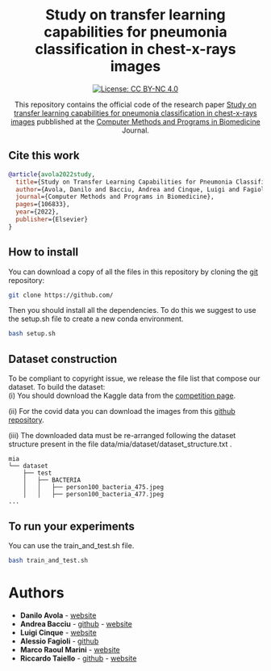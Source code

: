 <div align="center">    
 
# Study on transfer learning capabilities for pneumonia classification in chest-x-rays images


[![License: CC BY-NC 4.0](https://img.shields.io/badge/License-CC%20BY--NC%204.0-lightgrey.svg)](https://creativecommons.org/licenses/by-nc/4.0/)

This repository contains the official code of the research paper [Study on transfer learning capabilities for pneumonia classification in chest-x-rays images](https://www.sciencedirect.com/science/article/pii/S0169260722002152) pubblished at the [Computer Methods and Programs in Biomedicine](https://www.journals.elsevier.com/computer-methods-and-programs-in-biomedicine) Journal.


</div>


## Cite this work
```bibtex
@article{avola2022study,
  title={Study on Transfer Learning Capabilities for Pneumonia Classification in Chest-X-Rays Images},
  author={Avola, Danilo and Bacciu, Andrea and Cinque, Luigi and Fagioli, Alessio and Marini, Marco Raoul and Taiello, Riccardo},
  journal={Computer Methods and Programs in Biomedicine},
  pages={106833},
  year={2022},
  publisher={Elsevier}
}
```

## How to install
You can download a copy of all the files in this repository by cloning the
[git](https://git-scm.com/) repository:
```sh
git clone https://github.com/
```
Then you should install all the dependencies. 
To do this we suggest to use the setup.sh file to create a new conda environment.
```sh
bash setup.sh
```

## Dataset construction
To be compliant to copyright issue, we release the file list that compose our dataset.
To build the dataset: <br>
(i) You should download the Kaggle data from the [competition page](https://www.kaggle.com/datasets/paultimothymooney/chest-xray-pneumonia). <br>

(ii) For the covid data you can download the images from this [github repository](https://github.com/ieee8023/covid-chestxray-dataset). <br>

(iii) The downloaded data must be re-arranged following the dataset structure present in the file data/mia/dataset/dataset_structure.txt .
```
mia
└── dataset
    ├── test
    │   ├── BACTERIA
    │   │   ├── person100_bacteria_475.jpeg
    │   │   ├── person100_bacteria_477.jpeg
...
```


## To run your experiments
You can use the train_and_test.sh file.
```sh
bash train_and_test.sh
```

# Authors

* **Danilo Avola**  - [website](https://www.di.uniroma1.it/it/docenti/avola-danilo)
* **Andrea Bacciu**  - [github](https://github.com/andreabac3) - [website](https://andreabac3.github.io)
* **Luigi Cinque**  - [website](https://www.di.uniroma1.it/it/docenti/cinque-luigi)
* **Alessio Fagioli**  - [github](https://sites.google.com/uniroma1.it/alessiofagioli-eng/home)
* **Marco Raoul Marini**  - [website](https://www.marcoraoulmarini.it)
* **Riccardo Taiello**  - [github](https://github.com/rtaiello) - [website](https://rtaiello.github.io)